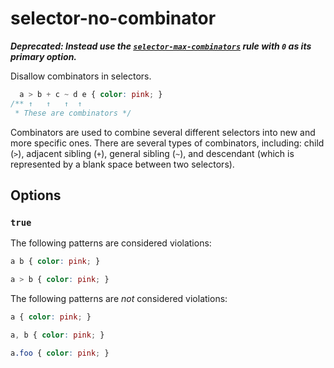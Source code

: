 # selector-no-combinator

***Deprecated: Instead use the [`selector-max-combinators`](../selector-max-combinators/README.md) rule with `0` as its primary option.***

Disallow combinators in selectors.

```css
  a > b + c ~ d e { color: pink; }
/** ↑   ↑   ↑  ↑
 * These are combinators */
```

Combinators are used to combine several different selectors into new and more specific ones. There are several types of combinators, including: child (`>`), adjacent sibling (`+`), general sibling (`~`), and descendant (which is represented by a blank space between two selectors).

## Options

### `true`

The following patterns are considered violations:

```css
a b { color: pink; }
```

```css
a > b { color: pink; }
```

The following patterns are *not* considered violations:

```css
a { color: pink; }
```

```css
a, b { color: pink; }
```

```css
a.foo { color: pink; }
```
